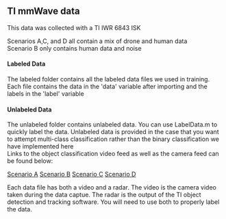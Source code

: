 ## TI mmWave data

This data was collected with a TI IWR 6843 ISK

Scenarios A,C, and D all contain a mix of drone and human data  
Scenario B only contains human data and noise

#### Labeled Data
The labeled folder contains all the labeled data files we used in training.  
Each file contains the data in the 'data' variable after importing and the labels in the 'label' variable

#### Unlabeled Data
The unlabeled folder contains unlabeled data.  You can use LabelData.m to quickly label the data.  Unlabeled data is provided in the case that you want to attempt multi-class classification rather than the binary classification we have implemented here  
Links to the object classification video feed as well as the camera feed can be found below:

[Scenario A](https://youtube.com/playlist?list=PLSH_VbSqSddX08SqqqogSwnYCjXlVdhoB)
[Scenario B](https://youtube.com/playlist?list=PLSH_VbSqSddXpRDATxbMWAdRzGED6fYtt)
[Scenario C](https://youtube.com/playlist?list=PLSH_VbSqSddWNqdxdo3PDn21jdqVy3BVe)
[Scenario D](https://youtube.com/playlist?list=PLSH_VbSqSddWw6nfCs9_Q49bdEpgPavB0)

Each data file has both a video and a radar.  The video is the camera video taken during the data captue.  The radar is the output of the TI object detection and tracking software.  You will need to use both to properly label the data.
